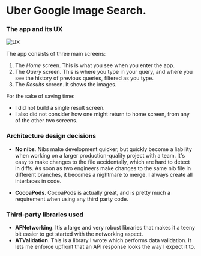 # Uber Google Image Search.


### The app and its UX

![UX](http://cl.ly/image/2C2p09351K00/2014-04-29%2023.55.51.jpg)

The app consists of three main screens:

1. The *Home* screen. This is what you see when you enter the app.
2. The *Query* screen. This is where you type in your query, and where you see the history of previous queries, filtered as you type.
3. The *Results* screen. It shows the images.

For the sake of saving time:

- I did not build a single result screen.
- I also did not consider how one might return to home screen, from any of the other two screens.


### Architecture design decisions

- **No nibs**. Nibs make development quicker, but quickly become a liability when working on a larger production-quality project with a team. It's easy to make changes to the file accidentally, which are hard to detect in diffs. As soon as two engineers make changes to the same nib file in different branches, it becomes a nightmare to merge. I always create all interfaces in code.

- **CocoaPods**. CocoaPods is actually great, and is pretty much a requirement when using any third party code.

### Third-party libraries used

- **AFNetworking**. It’s a large and very robust libraries that makes it a teeny bit easier to get started with the networking aspect.
- **ATValidation**. This is a library I wrote which performs data validation. It lets me enforce upfront that an API response looks the way I expect it to.